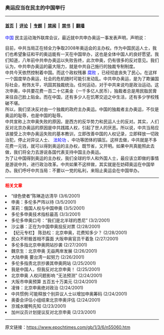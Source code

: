 ### 奥运应当在民主的中国举行

---

#### [首页](../../../..?n55060) &nbsp;|&nbsp; [评论](../../../../../epoch-comment?n55060) &nbsp;|&nbsp; [专题](../../../../../epoch-special?n55060) &nbsp;|&nbsp; [禁闻](../../../../../epoch-news?n55060) &nbsp;|&nbsp; [禁书](../../../../../books?n55060) &nbsp;|&nbsp; [翻墙](https://github.com/gfw-breaker/nogfw/blob/master/README.md?n55060)


<div class="post_content" id="artbody" itemprop="articleBody">
 <!-- article content begin -->
 <p>
  <ok href="http://www3.epochtimes.com/news/epochnews/main/2.html">
   <font color="blue">
    中国
   </font>
  </ok>
  民主运动海外联席会议，最近就中共申办奥运一事发表声明，声明说：
 </p>
 <p>
  目前，中共当局正在倾全力争取2008年奥运会的主办权。作为中国民运人士，我们也希望象征和平的奥运能有一天在中国举办，这也是全体中国人的良好愿望。我们知道，八年前中共申办奥运以失败告终，此次申奥，仍有很多的反对意见。我们认为，中共申办奥运的最大阻力，就是中共自己施行的独裁专制制度。
  <br/>
  中共今天依然控制着中国。而这个政权残暴
  <ok href="http://www.dajiyuan.com/news/epochnews/news/Focus.asp?Focus_ID=315">
   <font color="blue">
    腐败
   </font>
  </ok>
  ，已经彻底丧失了民心。在这样一个国度举办奥运，社会的危机随时可能引发动乱。中共申办奥运，是为了欺骗国际社会，粉饰太平，巩固其独裁统治。任何运动，对于中共来说均是政治运动。这次申奥，中共要花费一百二十亿美金（一千多亿人民币），独裁者总是用民脂民膏来往自己脸上贴金。而在中国，还有多少人在饥寒交迫之中生活，还有多少学校残破不堪。
  <br/>
  所以，我们坚决反对由一个独裁的政府主办奥运。中国的独裁者主办奥运，不仅是奥运的耻辱，也是中国的耻辱。
  <br/>
  中共宣称上次申奥失败的原因，是西方的反华势力和民运人士的反对。其实，人们反对北京办奥运的原因是中共践踏人权，引起了世人的厌恶。所以说，中共当局应该接受上次申办奥运失败的基本教训，立即改善中国的人权记录，立即释放一切政治犯，停止对异议人士、
  <ok href="http://falundafa.org">
   <font color="blue">
    法轮功
   </font>
  </ok>
  、中功等团体的镇压。这样去做，中共就是不多花费一元钱，就可以得到奥运的主办权，既节省，又开明。如果中共真能照此去做，我们将全力去游说各国代表支持中国主办奥运。
  <br/>
  为了让中国得到奥运的主办权，我们全球的华人和外国人士，最应该立即做的事情是游说中共，进行政治改革。中共如果不这样做，其实就是在妨碍奥运在中国举办。我们呼吁中共当局：不要以一党的私利，来阻止奥运会在中国举办。
 </p>
 <hr/>
 <p>
  <b>
   <font color="red">
    相关文章
   </font>
  </b>
  <br/>
 </p>
 <li>
  <ok href="http://epochtimes.com/news/epochnews/newscontent.asp?ID=54776" target="_blank">
   “绿色使者”陈琳造访清华
  </ok>
  (3/6/2001)
  <li>
   <ok href="http://epochtimes.com/news/epochnews/newscontent.asp?ID=54312" target="_blank">
    申奥：多伦多严阵以待
   </ok>
   (3/5/2001)
   <li>
    <ok href="http://epochtimes.com/news/epochnews/newscontent.asp?ID=54248" target="_blank">
     茉莉：俄国人权与中国申奥
    </ok>
    (3/5/2001)
    <li>
     <ok href="http://epochtimes.com/news/epochnews/newscontent.asp?ID=53525" target="_blank">
      多伦多申奥技术指标最高
     </ok>
     (3/3/2001)
     <li>
      <ok href="http://epochtimes.com/news/epochnews/newscontent.asp?ID=53101" target="_blank">
       多伦多申奥口号：“我们是北半球的悉尼”
      </ok>
      (3/2/2001)
      <li>
       <ok href="http://epochtimes.com/news/epochnews/newscontent.asp?ID=52386" target="_blank">
        沙尘暴：正在为中国申奥投反对票
       </ok>
       (2/28/2001)
       <li>
        <ok href="http://epochtimes.com/news/epochnews/newscontent.asp?ID=52276" target="_blank">
         【纪元专栏】 陈劲松：北京申奥，花费知多少？
        </ok>
        (2/28/2001)
        <li>
         <ok href="http://epochtimes.com/news/epochnews/newscontent.asp?ID=52122" target="_blank">
          民众不积极首相不露面 大阪申奥官员干着急
         </ok>
         (2/27/2001)
         <li>
          <ok href="http://epochtimes.com/news/epochnews/newscontent.asp?ID=51826" target="_blank">
           多伦多指北京申奥网站抄袭
          </ok>
          (2/27/2001)
          <li>
           <ok href="http://epochtimes.com/news/epochnews/newscontent.asp?ID=51611" target="_blank">
            魏京生：北京申奥 无益两岸发展
           </ok>
           (2/26/2001)
           <li>
            <ok href="http://epochtimes.com/news/epochnews/newscontent.asp?ID=51453" target="_blank">
             大陆申奥 要台湾一起努力
            </ok>
            (2/26/2001)
            <li>
             <ok href="http://epochtimes.com/news/epochnews/newscontent.asp?ID=51243" target="_blank">
              多伦多指责北京抄袭其申奥网站
             </ok>
             (2/25/2001)
             <li>
              <ok href="http://epochtimes.com/news/epochnews/newscontent.asp?ID=51084" target="_blank">
               我是中国人，但我反对北京申奥！
              </ok>
              (2/25/2001)
              <li>
               <ok href="http://epochtimes.com/news/epochnews/newscontent.asp?ID=51006" target="_blank">
                北京申奥 人权问题影响 “无法预测”
               </ok>
               (2/24/2001)
               <li>
                <ok href="http://epochtimes.com/news/epochnews/newscontent.asp?ID=50970" target="_blank">
                 大阪市申奥预算 五百五十万美元
                </ok>
                (2/24/2001)
                <li>
                 <ok href="http://epochtimes.com/news/epochnews/newscontent.asp?ID=50950" target="_blank">
                  凌锋：北京申奥绝对政治
                 </ok>
                 (2/24/2001)
                 <li>
                  <ok href="http://epochtimes.com/news/epochnews/newscontent.asp?ID=50951" target="_blank">
                   中共惯例:可能释放个别异议人士以增加申奥筹码
                  </ok>
                  (2/24/2001)
                  <li>
                   <ok href="http://epochtimes.com/news/epochnews/newscontent.asp?ID=50825" target="_blank">
                    奥委会评估小组结束北京申奥评估
                   </ok>
                   (2/24/2001)
                   <li>
                    <ok href="http://epochtimes.com/news/epochnews/newscontent.asp?ID=50690" target="_blank">
                     京城水暖鸭先知
                    </ok>
                    (2/23/2001)
                    <li>
                     <ok href="http://epochtimes.com/news/epochnews/newscontent.asp?ID=50689" target="_blank">
                      加州议员计划提议反对北京申奥
                     </ok>
                     (2/23/2001)
                     <br/>
                     <!-- article content end -->
                     <div id="below_article_ad">
                     </div>
                    </li>
                   </li>
                  </li>
                 </li>
                </li>
               </li>
              </li>
             </li>
            </li>
           </li>
          </li>
         </li>
        </li>
       </li>
      </li>
     </li>
    </li>
   </li>
  </li>
 </li>
</div>


---

原文链接：https://www.epochtimes.com/gb/1/3/6/n55060.htm